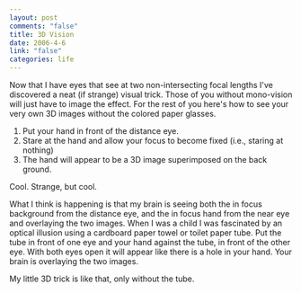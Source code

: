 ```yaml
--- 
layout: post
comments: "false"
title: 3D Vision
date: 2006-4-6
link: "false"
categories: life
---
```

Now that I have eyes that see at two non-intersecting focal lengths I've discovered a neat (if strange) visual trick. Those of you without mono-vision will just have to image the effect. For the rest of you here's how to see your very own 3D images without the colored paper glasses.

1. Put your hand in front of the distance eye.
2. Stare at the hand and allow your focus to become fixed (i.e., staring at nothing)
3. The hand will appear to be a 3D image superimposed on the back ground.

Cool. Strange, but cool.

What I think is happening is that my brain is seeing both the in focus background from the distance eye, and the in focus hand from the near eye and overlaying the two images. When I was a child I was fascinated by an optical illusion using a cardboard paper towel or toilet paper tube. Put the tube in front of one eye and your hand against the tube, in front of the other eye. With both eyes open it will appear like there is a hole in your hand. Your brain is overlaying the two images.

My little 3D trick is like that, only without the tube.
